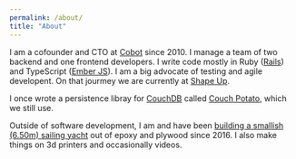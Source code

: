 ```yaml
---
permalink: /about/
title: "About"
---
```


I am a cofounder and CTO at [Cobot](https://www.cobot.me) since 2010. I manage a team of two backend and one frontend developers. I write code mostly in Ruby ([Rails](https://rubyonrails.org/)) and TypeScript ([Ember JS](https://emberjs.com/)). I am a big advocate of testing and agile developent. On that jourmey we are currently at [Shape Up](https://basecamp.com/shapeup).

I once wrote a persistence libray for [CouchDB](https://couchdb.apache.org/) called [Couch Potato](https://github.com/langalex/couch_potato), which we still use.

Outside of software development, I am and have been [building a smallish (6.50m) sailing yacht](https://github.com/langalex/couch_potato) out of epoxy and plywood since 2016. I also make things on 3d printers and occasionally videos.
